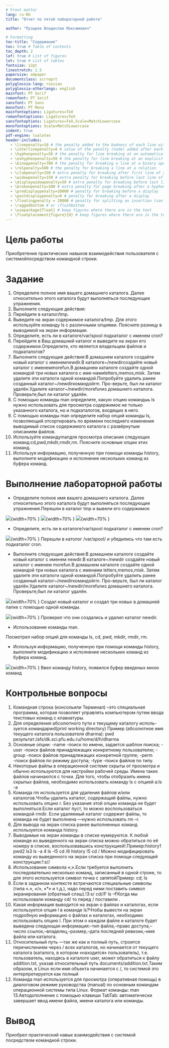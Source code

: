 ```yaml
---
# Front matter
lang: ru-RU
title: "Отчет по пятой лабораторной работе"

author: "Пузырев Владислав Максимович"

# Formatting
toc-title: "Содержание"
toc: true # Table of contents
toc_depth: 2
lof: true # List of figures
lot: true # List of tables
fontsize: 12pt
linestretch: 1.5
papersize: a4paper
documentclass: scrreprt
polyglossia-lang: russian
polyglossia-otherlangs: english
mainfont: PT Serif
romanfont: PT Serif
sansfont: PT Sans
monofont: PT Mono
mainfontoptions: Ligatures=TeX
romanfontoptions: Ligatures=TeX
sansfontoptions: Ligatures=TeX,Scale=MatchLowercase
monofontoptions: Scale=MatchLowercase
indent: true
pdf-engine: lualatex
header-includes:
  - \linepenalty=10 # the penalty added to the badness of each line within a paragraph (no associated penalty node) Increasing the value makes tex try to have fewer lines in the paragraph.
  - \interlinepenalty=0 # value of the penalty (node) added after each line of a paragraph.
  - \hyphenpenalty=50 # the penalty for line breaking at an automatically inserted hyphen
  - \exhyphenpenalty=50 # the penalty for line breaking at an explicit hyphen
  - \binoppenalty=700 # the penalty for breaking a line at a binary operator
  - \relpenalty=500 # the penalty for breaking a line at a relation
  - \clubpenalty=150 # extra penalty for breaking after first line of a paragraph
  - \widowpenalty=150 # extra penalty for breaking before last line of a paragraph
  - \displaywidowpenalty=50 # extra penalty for breaking before last line before a display math
  - \brokenpenalty=100 # extra penalty for page breaking after a hyphenated line
  - \predisplaypenalty=10000 # penalty for breaking before a display
  - \postdisplaypenalty=0 # penalty for breaking after a display
  - \floatingpenalty = 20000 # penalty for splitting an insertion (can only be split footnote in standard LaTeX)
  - \raggedbottom # or \flushbottom
  - \usepackage{float} # keep figures where there are in the text
  - \floatplacement{figure}{H} # keep figures where there are in the text
---
```


# Цель работы

Приобретение практических навыков взаимодействия пользователя с системойпосредством командной строки.



# Задание

1. Определите полное имя вашего домашнего каталога. Далее относительно этого каталога будут выполняться последующие упражнения.
2. Выполните следующие действия:
3. Перейдите в каталог/tmp.
4. Выведите на экран содержимое каталога/tmp. Для этого используйте команду ls с различными опциями. Поясните разницу в выводимой на экран информации.
5. Определите, есть ли в каталоге/var/spool подкаталог с именем cron?
6. Перейдите в Ваш домашний каталог и выведите на экран его содержимое.Определите, кто является владельцем файлов и подкаталогов?
7. Выполните следующие действия:В домашнем каталоге создайте новый каталог с именемnewdir.В каталоге~/newdirсоздайте новый каталог с именемmorefun.В домашнем каталоге создайте одной командой три новых каталога с име-намиletters,memos,misk. Затем удалите эти каталоги одной командой.Попробуйте удалить ранее созданный каталог~/newdirкомандойrm. Про-верьте, был ли каталог удалён.Удалите каталог~/newdir/morefunиз домашнего каталога. Проверьте,был ли каталог удалён.
8. С помощью команды man определите, какую опцию командыь ls нужно использовать для просмотра содержимое не только указанного каталога, но и подкаталогов, входящих в него.
9. С помощью команды man определите набор опций команды ls, позволяющий отсортировать по времени последнего изменения выводимый список содержимого каталога с развёрнутым описанием файлов.
10. Используйте командуmanдля просмотра описания следующих команд:cd,pwd,mkdir,rmdir,rm. Поясните основные опции этих команд.
11. Используя информацию, полученную при помощи команды history, выполните модификацию и исполнение нескольких команд из буфера команд.

# Выполнение лабораторной работы

- Определите полное имя вашего домашнего каталога. Далее относительно этого каталога будут выполняться последующие упражнения.Перешли в каталог tmp и вывели его содержимое 

![](image/1.png){width=70% }
![](image/2.png){width=70% }
![](image/3.png){width=70% }


- Определите, есть ли в каталоге/var/spool подкаталог с именем cron?

![](image/4.png){width=70% }
Перешли в католог /var/spool/  и убедились что там есть подкаталог cron.


- Выполните следующие действия:В домашнем каталоге создайте новый каталог с именем newdir.В каталоге~/newdir создайте новый каталог с именем morefun.В домашнем каталоге создайте одной командой три новых каталога с именами letters,memos,misk. Затем удалите эти каталоги одной командой.Попробуйте удалить ранее созданный каталог~/newdirкомандойrm. Про-верьте, был ли каталог удалён.Удалите каталог~/newdir/morefunиз домашнего каталога. Проверьте,был ли каталог удалён.

![](image/6.png){width=70% }
Создал новый каталог и создал три новых в домашней папке с помощью одной команды. 


![](image/5.png){width=70% }
Проверил что они создались и удалил каталог newdir.


- Использование команды man.

Посмотрел набор опций для команды ls, cd, pwd, mkdir, rmdir, rm.

- Используя информацию, полученную при помощи команды history, выполните модификацию и исполнение нескольких команд из буфера команд.

![](image/9.png){width=70% }
Ввел команду history, появился буфер введеных мною команд


# Контрольные вопросы

1. Командная строка (консольили Терминал) –это специальная программа, которая позволяет управлять компьютером путем ввода текстовых команд с клавиатуры.
2. Для определения абсолютного пути к текущему каталогу исполь-зуется командаpwd(print working directory) Пример (абсолютное имя текущего каталога пользователя dharma): pwd результат:/afs/dk.sci.pfu.edu.ru/home/d/h/dharma
3. Основные опции: -name -поиск по имени, задается шаблон поиска; -user -поиск файлов принадлежащих конкретному пользователю; -group -поиск файлов принадлежащих конкретной группе; -perm -поиск файлов по режиму доступа; -type -поиск файлов по типу.
4. Некоторые файлы в операционной системе скрыты от просмотра и обычно используются для настройки рабочей среды. Имена таких файлов начинаются с точки. Для того, чтобы отобразить имена скрытых файлов, необходимо использовать команду ls с опцией a:ls -a
5. Команда rm используется для удаления файлов и/или каталогов.Чтобы удалить каталог, содержащий файлы, нужно использовать опцию r. Без указания этой опции команда не будет выполняться.Если каталог пуст, то можно воспользоваться командой rmdir. Если удаляемый каталог содержит файлы, то команда не будет выполнена —нужно использовать rm –r.
6. Для вывода на экран списка ранее выполненных команд используется команда history.
7. Выводимые на экран команды в списке нумеруются. К любой команде из выведенного на экран списка можно обратиться по её номеру в списке, воспользовавшись конструкцией!.Пример:history1 pwd2 ls3 ls -a 4 ls -l5 cd /6 history !5 cd /
Можно модифицировать команду из выведенного на экран списка при помощи следующей конструкции:!:s//
8. Использование символа «;».Если требуется выполнить последовательно несколько команд, записанный в одной строке, то для этого используется символ точка с запятойПример: cd; ls
9. Если в заданном контексте встречаются специальные символы (типа «.», «/», «*» и т.д.), надо перед ними поставить символ экранирования (обратный слэш).!3:s/ cd//F ls –FКогда мы использовали команду cd/ то перед / поставили .
10. Какая информация выводится на экран о файлах и каталогах, если используется опция l в команде ls?Чтобы вывести на экран подробную информацию о файлах и каталогах, необходимо использовать опцию l. При этом о каждом файле и каталоге будет выведена следующая информация:–тип файла,–право доступа,–число ссылок,–владелец,–размер,–дата последней ревизии,–имя файла или каталога.
11. Относительный путь —так же как и полный путь, строится перечислением через / всех каталогов, но начинается от текущего каталога (каталога, в котором «находится» пользователь), т.е. пользователь, находясь в каталоге user, может обратиться к файлу addition.txt, указав относительный путь documents/addition.txt.Таким образом, в Linux если имя объекта начинается с /, то системой это интерпретируется как полный
12. Команда man используется для просмотра (оперативная помощь) в диалоговом режиме руководства (manual) по основным командам операционной системы типа Linux. Формат команды: man 13.Автодополнение с помощью клавиши TabTab: автоматически завершает ввод имени файла, имени каталога или команды.

# Вывод

Приобрел практический навык взаимодействия с системой посредством командной строки.
